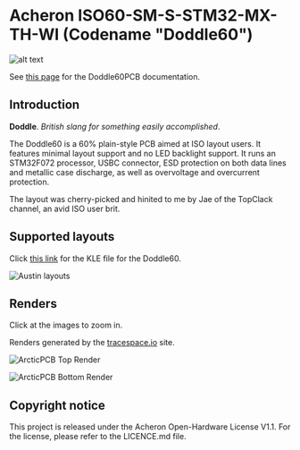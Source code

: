 # Acheron ISO60-SM-S-STM32-MX-TH-WI (Codename "Doddle60")

![alt text](https://raw.githubusercontent.com/Gondolindrim/acheronLibrary/master/graphics/acheronReadme.png "Acheron Logo")

See [this page](https://gondolindrim.github.io/AcheronDocs/doddle60/intro.html) for the Doddle60PCB documentation.

## Introduction

**Doddle**. *British slang for something easily accomplished*.

The Doddle60 is a 60% plain-style PCB aimed at ISO layout users. It features minimal layout support and no LED backlight support. It runs an STM32F072 processor, USBC connector, ESD protection on both data lines and metallic case discharge, as well as overvoltage and overcurrent protection.

The layout was cherry-picked and hinited to me by Jae of the TopClack channel, an avid ISO user brit.

## Supported layouts

Click [this link](http://www.keyboard-layout-editor.com/#/gists/dfb069e34f7b14d63b03305a79dfc469) for the KLE file for the Doddle60.

![Austin layouts](https://github.com/Gondolindrim/Doddle60/raw/master/graphics/KLE/doddle60KLE.png)

## Renders

Click at the images to zoom in.

Renders generated by the [tracespace.io](https://tracespace.io/view/) site.

![ArcticPCB Top Render](https://github.com/Gondolindrim/Doddle60/raw/master/graphics/renders/topRender.png)

![ArcticPCB Bottom Render](https://github.com/Gondolindrim/Doddle60/raw/master/graphics/renders/bottomRender.png)


## Copyright notice

This project is released under the Acheron Open-Hardware License V1.1. For the license, please refer to the LICENCE.md file.
